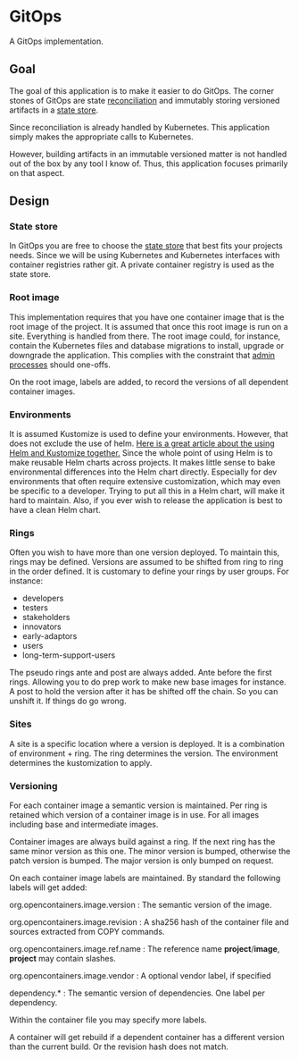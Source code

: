 # GitOps

A GitOps implementation.

## Goal

The goal of this application is to make it easier to do GitOps. The corner stones
of GitOps are state [reconciliation](https://github.com/open-gitops/documents/blob/v1.0.0/GLOSSARY.md#reconciliation)
and immutably storing versioned artifacts in a [state store](https://github.com/open-gitops/documents/blob/v1.0.0/GLOSSARY.md#state-store).

Since reconciliation is already handled by Kubernetes. This application simply makes the appropriate calls to Kubernetes.

However, building artifacts in an immutable versioned matter is not handled out of the box by any
tool I know of. Thus, this application focuses primarily on that aspect.

## Design

### State store

In GitOps you are free to choose the [state store](https://github.com/open-gitops/documents/blob/v1.0.0/GLOSSARY.md#state-store)
that best fits your projects needs. Since we will be using Kubernetes and Kubernetes interfaces with
container registries rather git. A private container registry is used as the state store.

### Root image

This implementation requires that you have one container image that is the root image of the project.
It is assumed that once this root image is run on a site. Everything is handled from there. The
root image could, for instance, contain the Kubernetes files and database migrations to install, upgrade or
downgrade the application. This complies with the constraint that
[admin processes](https://12factor.net/admin-processes) should one-offs.

On the root image, labels are added, to record the versions of all dependent container images.

### Environments

It is assumed Kustomize is used to define your environments. However, that does not exclude the use of
helm. [Here is a great article about the using Helm and Kustomize together.](https://trstringer.com/helm-kustomize/)
Since the whole point of using Helm is to make reusable Helm charts across projects. It makes little sense
to bake environmental differences into the Helm chart directly. Especially for dev environments that often
require extensive customization, which may even be specific to a developer. Trying to put all this in a
Helm chart, will make it hard to maintain. Also, if you ever wish to release the application is best to
have a clean Helm chart.

### Rings

Often you wish to have more than one version deployed. To maintain this, rings may be defined.
Versions are assumed to be shifted from ring to ring in the order defined. It is customary to define
your rings by user groups. For instance:

 - developers
 - testers
 - stakeholders
 - innovators
 - early-adaptors
 - users
 - long-term-support-users

The pseudo rings ante and post are always added. Ante before the first rings. Allowing you to do prep work
to make new base images for instance. A post to hold the version after it has be shifted off the chain. So
you can unshift it. If things do go wrong.

### Sites

A site is a specific location where a version is deployed. It is a combination of environment + ring.
The ring determines the version. The environment determines the kustomization to apply.

### Versioning

For each container image a semantic version is maintained. Per ring is
retained which version of a container image is in use. For all images
including base and intermediate images.

Container images are always build against a ring. If the next ring has the
same minor version as this one. The minor version is bumped, otherwise the
patch version is bumped. The major version is only bumped on request.

On each container image labels are maintained. By standard the following labels will get added:

org.opencontainers.image.version
: The semantic version of the image.

org.opencontainers.image.revision
: A sha256 hash of the container file and sources extracted from COPY commands.

org.opencontainers.image.ref.name
: The reference name **project**/**image**, **project** may contain slashes.

org.opencontainers.image.vendor
: A optional vendor label, if specified

dependency.*
: The semantic version of dependencies. One label per dependency.

Within the container file you may specify more labels.

A container will get rebuild if a dependent container has a different version than the current build. Or
the revision hash does not match.
